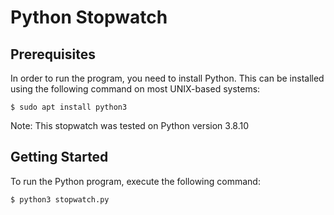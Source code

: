 
# Python Stopwatch
## Prerequisites
In order to run the program, you need to install Python. This can be installed using the following command on most UNIX-based systems:
```
$ sudo apt install python3
```
Note: This stopwatch was tested on Python version 3.8.10
## Getting Started
To run the Python program, execute the following command:
```
$ python3 stopwatch.py
```